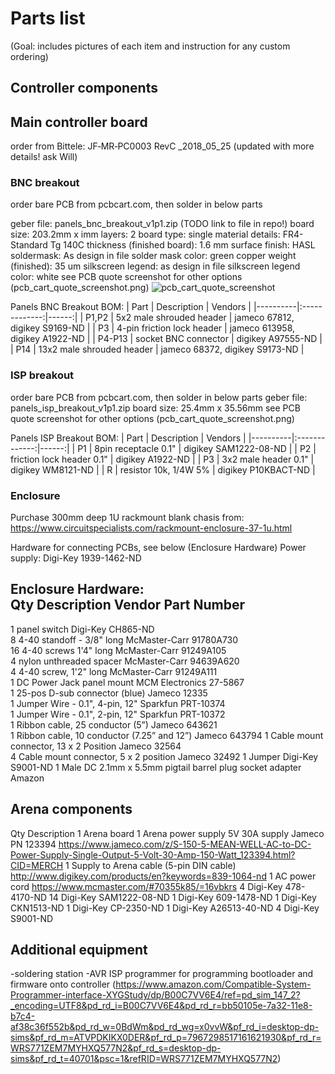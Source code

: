 
# Parts list
(Goal: includes pictures of each item and instruction for any custom ordering)

## Controller components

## Main controller board
order from Bittele: JF‐MR‐PC0003 RevC _2018_05_25 (updated with more details! ask Will)

### BNC breakout 
order bare PCB from pcbcart.com, then solder in below parts

geber file: panels_bnc_breakout_v1p1.zip  (TODO link to file in repo!)
board size: 203.2mm x imm
layers: 2
board type: single
material details: FR4-Standard Tg 140C
thickness (finished board): 1.6 mm
surface finish: HASL
soldermask: As design in file
solder mask color: green
copper weight (finished): 35 um
silkscreen legend: as design in file
silkscreen legend color: white
see PCB quote screenshot for other options (pcb_cart_quote_screenshot.png)
![pcb_cart_quote_screenshot](https://user-images.githubusercontent.com/4358857/115049775-12fa7e80-9ea9-11eb-903e-9dac7e4f96e3.png)
    
Panels BNC Breakout BOM:
| Part   |      Description      |  Vendors |
|----------|:-------------:|------:|
| P1,P2 |  5x2 male shrouded header | jameco 67812,  digikey S9169-ND |
| P3 |    4-pin friction lock header   |   jameco 613958, digikey A1922-ND |
| P4-P13 | socket BNC connector |    digikey A97555-ND  |
| P14 | 13x2 male shrouded header |  jameco 68372,  digikey S9173-ND |
    

### ISP breakout 
order bare PCB from pcbcart.com, then solder in below parts
geber file: panels_isp_breakout_v1p1.zip
board size: 25.4mm x 35.56mm
see PCB quote screenshot for other options (pcb_cart_quote_screenshot.png)
     
Panels ISP Breakout BOM:
| Part   |      Description      |  Vendors |
|----------|:-------------:|------:|
| P1 |  8pin receptacle 0.1"  | digikey SAM1222-08-ND |
| P2 |     friction lock header 0.1"   |   digikey A1922-ND |
| P3 | 3x2 male header 0.1" |    digikey WM8121-ND  |
| R | resistor 10k, 1/4W 5% |  digikey P10KBACT-ND |


### Enclosure
Purchase 300mm deep 1U rackmount blank chasis from: https://www.circuitspecialists.com/rackmount-enclosure-37-1u.html

Hardware for connecting PCBs, see below (Enclosure Hardware)
Power supply: Digi-Key 1939-1462-ND

Enclosure Hardware:                     
Qty    Description                                  Vendor             Part Number
----------------------------------------------------------------------------------------
1      panel switch                                 Digi-Key           CH865-ND   
8      4-40 standoff - 3/8" long                   McMaster-Carr      91780A730  
16     4-40 screws 1'4" long                       McMaster-Carr      91249A105  
4      nylon unthreaded spacer                      McMaster-Carr      94639A620  
4      4-40 screw, 1'2" long                       McMaster-Carr      91249A111  
1      DC Power Jack panel mount                    MCM Electronics    27-5867    
1      25-pos D-sub connector (blue)                Jameco             12335      
1      Jumper Wire - 0.1", 4-pin, 12"             Sparkfun           PRT-10374  
1      Jumper Wire - 0.1", 2-pin, 12"                 Sparkfun           PRT-10372  
1      Ribbon cable, 25 conductor (5”)                Jameco             643621   
1      Ribbon cable, 10 conductor (7.25” and 12”)   Jameco             643794
1      Cable mount connector, 13 x 2 Position       Jameco             32564      
4      Cable mount connector, 5 x 2 position        Jameco             32492
1          Jumper                       Digi-Key           S9001-ND
1      Male DC 2.1mm x 5.5mm pigtail barrel plug socket adapter Amazon


## Arena components

Qty Description
1   Arena board
1   Arena power supply 5V 30A supply     Jameco PN 123394   https://www.jameco.com/z/S-150-5-MEAN-WELL-AC-to-DC-Power-Supply-Single-Output-5-Volt-30-Amp-150-Watt_123394.html?CID=MERCH
1   Supply to Arena cable (5-pin DIN cable)             http://www.digikey.com/products/en?keywords=839-1064-nd
1   AC power cord                           https://www.mcmaster.com/#70355k85/=16vbkrs
4   Digi-Key    478-4170-ND
14  Digi-Key    SAM1222-08-ND
1   Digi-Key    609-1478-ND
1   Digi-Key    CKN1513-ND
1   Digi-Key    CP-2350-ND
1   Digi-Key    A26513-40-ND
4   Digi-Key    S9001-ND



## Additional equipment
-soldering station
-AVR ISP programmer for programming bootloader and firmware onto controller (https://www.amazon.com/Compatible-System-Programmer-interface-XYGStudy/dp/B00C7VV6E4/ref=pd_sim_147_2?_encoding=UTF8&pd_rd_i=B00C7VV6E4&pd_rd_r=bb50105e-7a32-11e8-b7c4-af38c36f552b&pd_rd_w=0BdWm&pd_rd_wg=x0vvW&pf_rd_i=desktop-dp-sims&pf_rd_m=ATVPDKIKX0DER&pf_rd_p=7967298517161621930&pf_rd_r=WRS771ZEM7MYHXQ577N2&pf_rd_s=desktop-dp-sims&pf_rd_t=40701&psc=1&refRID=WRS771ZEM7MYHXQ577N2)





